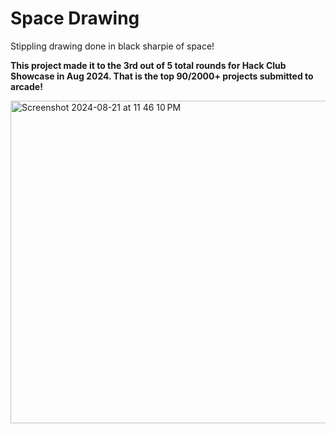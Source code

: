 <h1>Space Drawing</h1>

<p>Stippling drawing done in black sharpie of space!</p>
<p><b>This project made it to the 3rd out of 5 total rounds for Hack Club Showcase in Aug 2024. That is the top 90/2000+ projects submitted to arcade!</b></p>

<img width="516" alt="Screenshot 2024-08-21 at 11 46 10 PM" src="https://github.com/user-attachments/assets/ff1be279-3bc7-406e-a5af-9a4c1d272fad">
